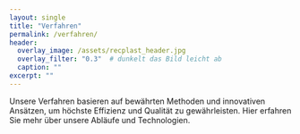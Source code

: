 ```yaml
---
layout: single
title: "Verfahren"
permalink: /verfahren/
header:
  overlay_image: /assets/recplast_header.jpg
  overlay_filter: "0.3"  # dunkelt das Bild leicht ab
  caption: ""
excerpt: ""
---
```


Unsere Verfahren basieren auf bewährten Methoden und innovativen Ansätzen, um höchste Effizienz und Qualität zu gewährleisten. Hier erfahren Sie mehr über unsere Abläufe und Technologien.
